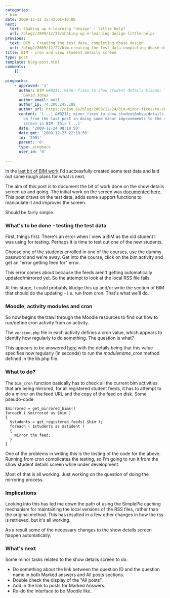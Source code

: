 ```yaml
---
categories:
- bim
date: 2009-12-22 15:42:01+10:00
next:
  text: Shaking up e-learning "design" - little help?
  url: /blog2/2009/12/23/shaking-up-e-learning-design-little-help/
previous:
  text: BIM - Creating the test data, completing dbase design
  url: /blog2/2009/12/22/bim-creating-the-test-data-completing-dbase-design/
title: BIM - cron and view student details screen
type: post
template: blog-post.html
comments:
    []
    
pingbacks:
    - approved: '1'
      author: BIM &#8211; minor fixes to show student details &laquo; The Weblog of (a)
        David Jones
      author_email: null
      author_ip: 74.200.245.188
      author_url: https://djon.es/blog/2009/12/24/bim-minor-fixes-to-show-student-details/
      content: '[...] &#8211; minor fixes to show student&nbsp;details  This post follows
        on from the last post in doing some minor improvements to the show student details
        screen in BIM. This [...]'
      date: '2009-12-24 08:18:50'
      date_gmt: '2009-12-23 22:18:50'
      id: '2901'
      parent: '0'
      type: pingback
      user_id: '0'
    
---
```

In the [last bit of BIM work](/blog2/2009/12/22/bim-creating-the-test-data-completing-dbase-design/) I'd successfully created some test data and laid out some rough plans for what is next.

The aim of this post is to document the bit of work done on the show details screen up and going. The initial work on the screen was [documented here](/blog2/2009/12/20/bim-savingmanipulating-rss-files/). This post draws on the test data, adds some support functions to manipulate it and improves the screen.

Should be fairly simple.

### What's to be done - testing the test data

First, things first. There's an error when I view a BIM as the old student I was using for testing. Perhaps it is time to test out one of the new students.

Choose one of the students enrolled in one of the courses, use the dummy password and we're away. Get into the course, click on the bim activity and get an "error getting feed for" error.

This error comes about because the feeds aren't getting automatically updated/mirrored yet. So the attempt to look at the local RSS file fails.

At this stage, I could probably kludge this up and/or write the section of BIM that should do the updating - i.e. run from cron. That's what we'll do.

### Moodle, activity modules and cron

So now begins the trawl through the Moodle resources to find out how to run/define cron activity from an activity.

The `version.php` file in each activity defines a cron value, which appears to identify how regularly to do something. The question is what?

This appears to be answered [here](http://moodle.org/mod/forum/discuss.php?d=139341) with the details being that this value specifies how regularly (in seconds) to run the _modulename_\_cron method defined in the lib.php file.

### What to do?

The `bim_cron` function basically has to check all the current bim activities that are being mirrored, for all registered student feeds, it has to attempt to do a mirror on the feed URL and the copy of the feed on disk. Some pseudo-code

```
$mirrored = get_mirrored_bims()
foreach ( $mirrored as $bim )
{
  $students = get_registered_feeds( $bim );
  foreach ( $students as $student )
  {
    mirror the feed;
  }
}
```

One of the problems in writing this is the testing of the code for the above. Running from cron complicates the testing, so I'm going to run it from the show student details screen while under development.

Most of that is all working. Just working on the question of doing the mirroring process.

### Implications

Looking into this has led me down the path of using the SimplePie caching mechanism for maintaining the local versions of the RSS files, rather than the original method. This has resulted in a few other changes in how the rss is retrieved, but it's all working.

As a result some of the necessary changes to the show details screen happen automatically.

### What's next

Some minor tasks related to the show details screen to do:

- Do something about the link between the question ID and the question name in both Marked answers and All posts sections.
- Double check the display of the "All posts".
- Add in the link to posts for Marked Answers.
- Re-do the interface to be Moodle like.